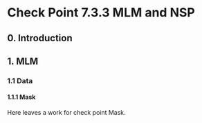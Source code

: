 # Check Point 7.3.3 MLM and NSP

## 0. Introduction

## 1. MLM

### 1.1 Data

#### 1.1.1 Mask 

Here leaves a work for check point Mask.

